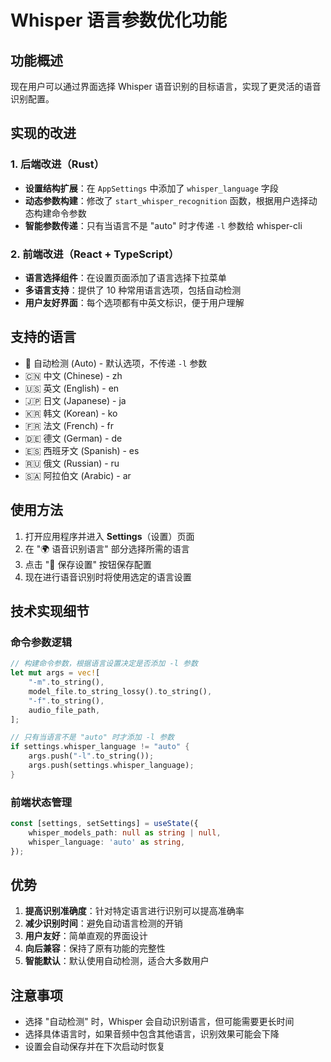 # Whisper 语言参数优化功能

## 功能概述

现在用户可以通过界面选择 Whisper 语音识别的目标语言，实现了更灵活的语音识别配置。

## 实现的改进

### 1. 后端改进（Rust）

- **设置结构扩展**：在 `AppSettings` 中添加了 `whisper_language` 字段
- **动态参数构建**：修改了 `start_whisper_recognition` 函数，根据用户选择动态构建命令参数
- **智能参数传递**：只有当语言不是 "auto" 时才传递 `-l` 参数给 whisper-cli

### 2. 前端改进（React + TypeScript）

- **语言选择组件**：在设置页面添加了语言选择下拉菜单
- **多语言支持**：提供了 10 种常用语言选项，包括自动检测
- **用户友好界面**：每个选项都有中英文标识，便于用户理解

## 支持的语言

- 🔄 自动检测 (Auto) - 默认选项，不传递 `-l` 参数
- 🇨🇳 中文 (Chinese) - zh
- 🇺🇸 英文 (English) - en  
- 🇯🇵 日文 (Japanese) - ja
- 🇰🇷 韩文 (Korean) - ko
- 🇫🇷 法文 (French) - fr
- 🇩🇪 德文 (German) - de
- 🇪🇸 西班牙文 (Spanish) - es
- 🇷🇺 俄文 (Russian) - ru
- 🇸🇦 阿拉伯文 (Arabic) - ar

## 使用方法

1. 打开应用程序并进入 **Settings**（设置）页面
2. 在 "🌍 语音识别语言" 部分选择所需的语言
3. 点击 "💾 保存设置" 按钮保存配置
4. 现在进行语音识别时将使用选定的语言设置

## 技术实现细节

### 命令参数逻辑

```rust
// 构建命令参数，根据语言设置决定是否添加 -l 参数
let mut args = vec![
    "-m".to_string(),
    model_file.to_string_lossy().to_string(),
    "-f".to_string(),
    audio_file_path,
];

// 只有当语言不是 "auto" 时才添加 -l 参数
if settings.whisper_language != "auto" {
    args.push("-l".to_string());
    args.push(settings.whisper_language);
}
```

### 前端状态管理

```typescript
const [settings, setSettings] = useState({
    whisper_models_path: null as string | null,
    whisper_language: 'auto' as string,
});
```

## 优势

1. **提高识别准确度**：针对特定语言进行识别可以提高准确率
2. **减少识别时间**：避免自动语言检测的开销
3. **用户友好**：简单直观的界面设计
4. **向后兼容**：保持了原有功能的完整性
5. **智能默认**：默认使用自动检测，适合大多数用户

## 注意事项

- 选择 "自动检测" 时，Whisper 会自动识别语言，但可能需要更长时间
- 选择具体语言时，如果音频中包含其他语言，识别效果可能会下降
- 设置会自动保存并在下次启动时恢复
